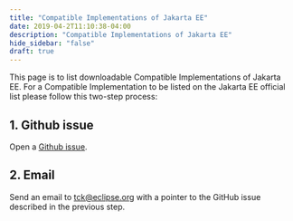 ```yaml
---
title: "Compatible Implementations of Jakarta EE"
date: 2019-04-2T11:10:38-04:00
description: "Compatible Implementations of Jakarta EE"
hide_sidebar: "false"
draft: true
---
```


This page is to list downloadable Compatible Implementations of Jakarta EE. For a Compatible Implementation to be listed on the Jakarta EE official list please follow this two-step process:

<div class="row margin-top-40">
  <div class="col-sm-8">
    <h2 class="block-heading">1. Github issue</h2>
    <div class="block-box-classic padding-20 match-height-item">
      Open a <a href="https://github.com/jakartaee/jakartaee.github.io/issues/new?template=compatibility.md">Github issue</a>.
    </div>
  </div>
  <div class="col-sm-8">
    <h2 class="block-heading">2. Email</h2>
    <div class="block-box-classic padding-20 match-height-item">
      Send an email to <a href="mailto:tck@eclipse.org">tck@eclipse.org</a> with a pointer to the GitHub issue described in the previous step.
    </div>
  </div>
</div>
